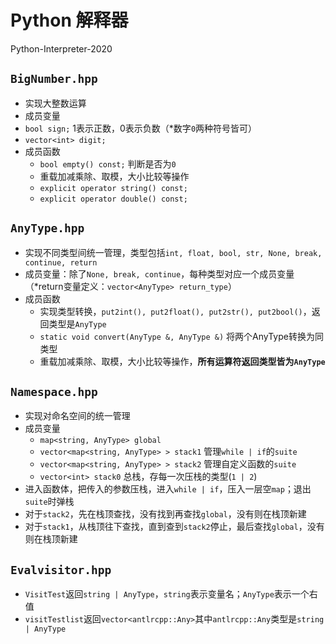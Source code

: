 # Python 解释器

Python-Interpreter-2020

## `BigNumber.hpp`

* 实现大整数运算
*  成员变量
  * `bool sign;` 1表示正数，0表示负数（*数字`0`两种符号皆可）
  * `vector<int> digit;` 
* 成员函数
  * `bool empty() const;` 判断是否为`0`
  * 重载加减乘除、取模，大小比较等操作
  * `explicit operator string() const;`
  * `explicit operator double() const;`

## `AnyType.hpp`

* 实现不同类型间统一管理，类型包括`int, float, bool, str, None, break, continue, return`
* 成员变量：除了`None, break, continue`，每种类型对应一个成员变量（*return变量定义：`vector<AnyType> return_type`）
* 成员函数
  * 实现类型转换，`put2int(), put2float(), put2str(), put2bool()`，返回类型是`AnyType`
  * `static void convert(AnyType &, AnyType &)` 将两个AnyType转换为同类型
  * 重载加减乘除、取模，大小比较等操作，**所有运算符返回类型皆为`AnyType`**

## `Namespace.hpp`

* 实现对命名空间的统一管理
* 成员变量
  * `map<string, AnyType> global`
  * `vector<map<string, AnyType> > stack1` 管理`while | if`的`suite`
  * `vector<map<string, AnyType> > stack2` 管理自定义函数的`suite`
  * `vector<int> stack0` 总栈，存每一次压栈的类型(`1 | 2`)
* 进入函数体，把传入的参数压栈，进入`while | if`，压入一层空`map`；退出`suite`时弹栈
* 对于`stack2`，先在栈顶查找，没有找到再查找`global`，没有则在栈顶新建
* 对于`stack1`，从栈顶往下查找，直到查到`stack2`停止，最后查找`global`，没有则在栈顶新建

## `Evalvisitor.hpp`

* `VisitTest`返回`string | AnyType`，`string`表示变量名；`AnyType`表示一个右值
* `visitTestlist`返回`vector<antlrcpp::Any>`其中`antlrcpp::Any`类型是`string | AnyType`

